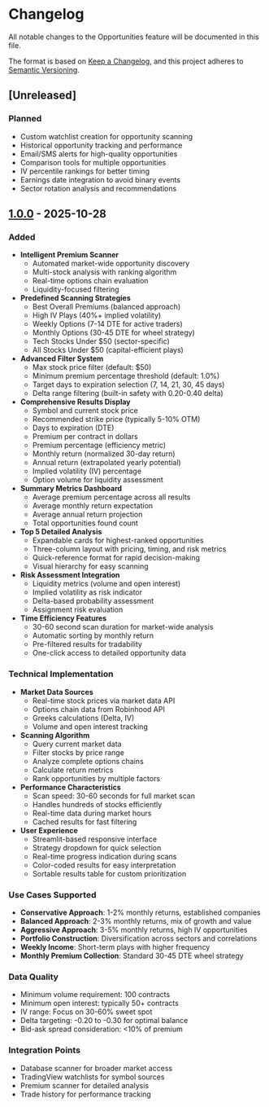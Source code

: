 # Changelog

All notable changes to the Opportunities feature will be documented in this file.

The format is based on [Keep a Changelog](https://keepachangelog.com/en/1.0.0/),
and this project adheres to [Semantic Versioning](https://semver.org/spec/v2.0.0.html).

## [Unreleased]

### Planned
- Custom watchlist creation for opportunity scanning
- Historical opportunity tracking and performance
- Email/SMS alerts for high-quality opportunities
- Comparison tools for multiple opportunities
- IV percentile rankings for better timing
- Earnings date integration to avoid binary events
- Sector rotation analysis and recommendations

## [1.0.0] - 2025-10-28

### Added
- **Intelligent Premium Scanner**
  - Automated market-wide opportunity discovery
  - Multi-stock analysis with ranking algorithm
  - Real-time options chain evaluation
  - Liquidity-focused filtering
- **Predefined Scanning Strategies**
  - Best Overall Premiums (balanced approach)
  - High IV Plays (40%+ implied volatility)
  - Weekly Options (7-14 DTE for active traders)
  - Monthly Options (30-45 DTE for wheel strategy)
  - Tech Stocks Under $50 (sector-specific)
  - All Stocks Under $50 (capital-efficient plays)
- **Advanced Filter System**
  - Max stock price filter (default: $50)
  - Minimum premium percentage threshold (default: 1.0%)
  - Target days to expiration selection (7, 14, 21, 30, 45 days)
  - Delta range filtering (built-in safety with 0.20-0.40 delta)
- **Comprehensive Results Display**
  - Symbol and current stock price
  - Recommended strike price (typically 5-10% OTM)
  - Days to expiration (DTE)
  - Premium per contract in dollars
  - Premium percentage (efficiency metric)
  - Monthly return (normalized 30-day return)
  - Annual return (extrapolated yearly potential)
  - Implied volatility (IV) percentage
  - Option volume for liquidity assessment
- **Summary Metrics Dashboard**
  - Average premium percentage across all results
  - Average monthly return expectation
  - Average annual return projection
  - Total opportunities found count
- **Top 5 Detailed Analysis**
  - Expandable cards for highest-ranked opportunities
  - Three-column layout with pricing, timing, and risk metrics
  - Quick-reference format for rapid decision-making
  - Visual hierarchy for easy scanning
- **Risk Assessment Integration**
  - Liquidity metrics (volume and open interest)
  - Implied volatility as risk indicator
  - Delta-based probability assessment
  - Assignment risk evaluation
- **Time Efficiency Features**
  - 30-60 second scan duration for market-wide analysis
  - Automatic sorting by monthly return
  - Pre-filtered results for tradability
  - One-click access to detailed opportunity data

### Technical Implementation
- **Market Data Sources**
  - Real-time stock prices via market data API
  - Options chain data from Robinhood API
  - Greeks calculations (Delta, IV)
  - Volume and open interest tracking
- **Scanning Algorithm**
  - Query current market data
  - Filter stocks by price range
  - Analyze complete options chains
  - Calculate return metrics
  - Rank opportunities by multiple factors
- **Performance Characteristics**
  - Scan speed: 30-60 seconds for full market scan
  - Handles hundreds of stocks efficiently
  - Real-time data during market hours
  - Cached results for fast filtering
- **User Experience**
  - Streamlit-based responsive interface
  - Strategy dropdown for quick selection
  - Real-time progress indication during scans
  - Color-coded results for easy interpretation
  - Sortable results table for custom prioritization

### Use Cases Supported
- **Conservative Approach**: 1-2% monthly returns, established companies
- **Balanced Approach**: 2-3% monthly returns, mix of growth and value
- **Aggressive Approach**: 3-5% monthly returns, high IV opportunities
- **Portfolio Construction**: Diversification across sectors and correlations
- **Weekly Income**: Short-term plays with higher frequency
- **Monthly Premium Collection**: Standard 30-45 DTE wheel strategy

### Data Quality
- Minimum volume requirement: 100 contracts
- Minimum open interest: typically 50+ contracts
- IV range: Focus on 30-60% sweet spot
- Delta targeting: -0.20 to -0.30 for optimal balance
- Bid-ask spread consideration: <10% of premium

### Integration Points
- Database scanner for broader market access
- TradingView watchlists for symbol sources
- Premium scanner for detailed analysis
- Trade history for performance tracking

[1.0.0]: https://github.com/yourusername/WheelStrategy/releases/tag/opportunities-v1.0.0

